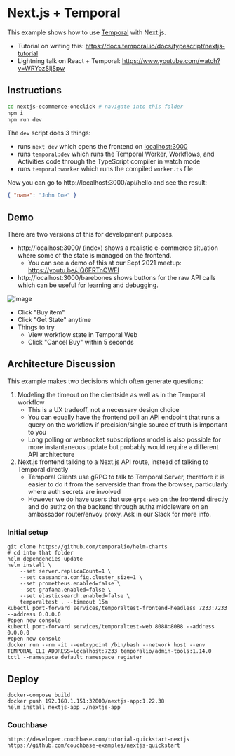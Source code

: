 # Next.js + Temporal

This example shows how to use [Temporal](https://docs.temporal.io/) with Next.js.

- Tutorial on writing this: https://docs.temporal.io/docs/typescript/nextjs-tutorial
- Lightning talk on React + Temporal: https://www.youtube.com/watch?v=WRYozSljSpw

## Instructions

```bash
cd nextjs-ecommerce-oneclick # navigate into this folder
npm i
npm run dev
```

The `dev` script does 3 things:

- runs `next dev` which opens the frontend on [localhost:3000](http://localhost:3000)
- runs `temporal:dev` which runs the Temporal Worker, Workflows, and Activities code through the TypeScript compiler in watch mode
- runs `temporal:worker` which runs the compiled `worker.ts` file

Now you can go to http://localhost:3000/api/hello and see the result:

```json
{ "name": "John Doe" }
```

## Demo

There are two versions of this for development purposes.

- http://localhost:3000/ (index) shows a realistic e-commerce situation where some of the state is managed on the frontend.
  - You can see a demo of this at our Sept 2021 meetup: https://youtu.be/JQ6FRTnQWFI
- http://localhost:3000/barebones shows buttons for the raw API calls which can be useful for learning and debugging.

![image](https://user-images.githubusercontent.com/6764957/135000553-6ac7d0b7-d2fb-4901-aee1-73251de33f67.png)

- Click "Buy item"
- Click "Get State" anytime
- Things to try
  - View workflow state in Temporal Web
  - Click "Cancel Buy" within 5 seconds

## Architecture Discussion

This example makes two decisions which often generate questions:

1. Modeling the timeout on the clientside as well as in the Temporal workflow
   - This is a UX tradeoff, not a necessary design choice
   - You can equally have the frontend poll an API endpoint that runs a query on the workflow if precision/single source of truth is important to you
   - Long polling or websocket subscriptions model is also possible for more instantaneous update but probably would require a different API architecture
2. Next.js frontend talking to a Next.js API route, instead of talking to Temporal directly
   - Temporal Clients use gRPC to talk to Temporal Server, therefore it is easier to do it from the serverside than from the browser, particularly where auth secrets are involved
   - However we do have users that use `grpc-web` on the frontend directly and do authz on the backend through authz middleware on an ambassador router/envoy proxy. Ask in our Slack for more info.

### Initial setup
```
git clone https://github.com/temporalio/helm-charts
# cd into that folder
helm dependencies update
helm install \
    --set server.replicaCount=1 \
    --set cassandra.config.cluster_size=1 \
    --set prometheus.enabled=false \
    --set grafana.enabled=false \
    --set elasticsearch.enabled=false \
    temporaltest . --timeout 15m
kubectl port-forward services/temporaltest-frontend-headless 7233:7233 --address 0.0.0.0
#open new console
kubectl port-forward services/temporaltest-web 8088:8088 --address 0.0.0.0
#open new console
docker run --rm -it --entrypoint /bin/bash --network host --env TEMPORAL_CLI_ADDRESS=localhost:7233 temporalio/admin-tools:1.14.0
tctl --namespace default namespace register
```

## Deploy
```
docker-compose build
docker push 192.168.1.151:32000/nextjs-app:1.22.38
helm install nextjs-app ./nextjs-app
```

### Couchbase
```
https://developer.couchbase.com/tutorial-quickstart-nextjs
https://github.com/couchbase-examples/nextjs-quickstart
```